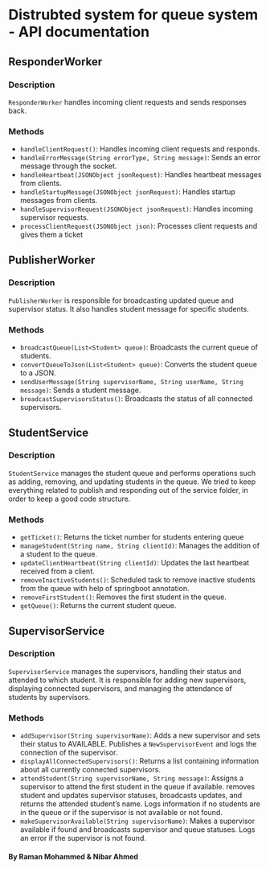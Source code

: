 # Distrubted system  for queue system - API documentation


## ResponderWorker

### Description
`ResponderWorker` handles incoming client requests and sends responses back.

### Methods

- `handleClientRequest()`: Handles incoming client requests and responds.
- `handleErrorMessage(String errorType, String message)`: Sends an error message through the socket.
- `handleHeartbeat(JSONObject jsonRequest)`: Handles heartbeat messages from clients.
- `handleStartupMessage(JSONObject jsonRequest)`: Handles startup messages from clients.
- `handleSupervisorRequest(JSONObject jsonRequest)`: Handles incoming supervisor requests.
- `processClientRequest(JSONObject json)`: Processes client requests and gives them a ticket


## PublisherWorker

### Description
`PublisherWorker` is responsible for broadcasting updated queue and supervisor status. It also handles student message for specific students.

### Methods

- `broadcastQueue(List<Student> queue)`: Broadcasts the current queue of students.
- `convertQueueToJson(List<Student> queue)`: Converts the student queue to a JSON.
- `sendUserMessage(String supervisorName, String userName, String message)`: Sends a student message.
- `broadcastSupervisorsStatus()`: Broadcasts the status of all connected supervisors.

## StudentService

### Description
`StudentService` manages the student queue and performs operations such as adding, removing, and updating students in the queue. 
We tried to keep everything related to publish and responding out of the service folder, in order to keep a good code structure.

### Methods

- `getTicket()`: Returns the ticket number for students entering queue
- `manageStudent(String name, String clientId)`: Manages the addition of a student to the queue.
- `updateClientHeartbeat(String clientId)`: Updates the last heartbeat received from a client.
- `removeInactiveStudents()`: Scheduled task to remove inactive students from the queue with help of springboot annotation.
- `removeFirstStudent()`: Removes the first student in the queue.
- `getQueue()`: Returns the current student queue.

## SupervisorService

### Description
`SupervisorService` manages the supervisors, handling their status and attended to which student. It is responsible for adding new supervisors, displaying connected supervisors, and managing the attendance of students by supervisors.

### Methods

- `addSupervisor(String supervisorName)`: Adds a new supervisor and sets their status to AVAILABLE. Publishes a `NewSupervisorEvent` and logs the connection of the supervisor.
- `displayAllConnectedSupervisors()`: Returns a list containing information about all currently connected supervisors.
- `attendStudent(String supervisorName, String message)`: Assigns a supervisor to attend the first student in the queue if available. removes student and updates supervisor statuses, broadcasts updates, and returns the attended student’s name. Logs information if no students are in the queue or if the supervisor is not available or not found.
- `makeSupervisorAvailable(String supervisorName)`: Makes a supervisor available if found and broadcasts supervisor and queue statuses. Logs an error if the supervisor is not found.




#### By Raman Mohammed & Nibar Ahmed
